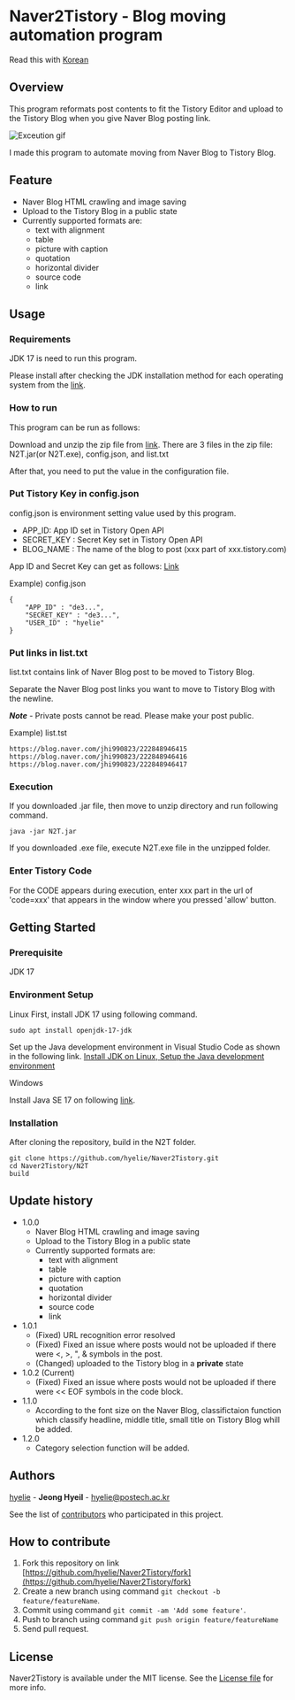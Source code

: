 # Naver2Tistory - Blog moving automation program

Read this with [Korean](./readme/README_KR.md)

## Overview
This program reformats post contents to fit the Tistory Editor and upload to the Tistory Blog when you give Naver Blog posting link.

![Exceution gif](./readme/%EC%8B%A4%ED%96%89%20%ED%99%94%EB%A9%B4.gif)

I made this program to automate moving from Naver Blog to Tistory Blog.

## Feature
- Naver Blog HTML crawling and image saving
- Upload to the Tistory Blog in a public state
- Currently supported formats are:
    - text with alignment
    - table
    - picture with caption
    - quotation
    - horizontal divider
    - source code
    - link

## Usage
### Requirements
JDK 17 is need to run this program.

Please install after checking the JDK installation method for each operating system from the [link](https://github.com/hyelie/Naver2Tistory#environment-setup).

### How to run

This program can be run as follows:

Download and unzip the zip file from [link](https://github.com/hyelie/Naver2Tistory/releases/tag/v1.0.2). There are 3 files in the zip file: N2T.jar(or N2T.exe), config.json, and list.txt

After that, you need to put the value in the configuration file.

### Put Tistory Key in config.json
config.json is environment setting value used by this program.
- APP_ID: App ID set in Tistory Open API
- SECRET_KEY : Secret Key set in Tistory Open API
- BLOG_NAME : The name of the blog to post (xxx part of xxx.tistory.com)

App ID and Secret Key can get as follows: [Link](https://hyelie.tistory.com/entry/Tistory-Open-API-%EC%95%B1-%EB%93%B1%EB%A1%9D) 

Example) config.json
```
{
    "APP_ID" : "de3...",
    "SECRET_KEY" : "de3...",
    "USER_ID" : "hyelie"
}
```

### Put links in list.txt
list.txt contains link of Naver Blog post to be moved to Tistory Blog.

Separate the Naver Blog post links you want to move to Tistory Blog with the newline.

***Note*** - Private posts cannot be read. Please make your post public.

Example) list.tst
```
https://blog.naver.com/jhi990823/222848946415
https://blog.naver.com/jhi990823/222848946416
https://blog.naver.com/jhi990823/222848946417
```

### Execution
If you downloaded .jar file, then move to unzip directory and run following command.
```
java -jar N2T.jar
```

If you downloaded .exe file, execute N2T.exe file in the unzipped folder.

### Enter Tistory Code
For the CODE appears during execution, enter xxx part in the url of 'code=xxx' that appears in the window where you pressed 'allow' button.

## Getting Started
### Prerequisite

JDK 17

### Environment Setup

Linux
First, install JDK 17 using following command.
```
sudo apt install openjdk-17-jdk
```

Set up the Java development environment in Visual Studio Code as shown in the following link. [Install JDK on Linux, Setup the Java development environment](https://hyelie.tistory.com/entry/GCP%EC%97%90-Java-%EA%B0%9C%EB%B0%9C%ED%99%98%EA%B2%BD-%EC%84%B8%ED%8C%85?category=947331)

Windows

Install Java SE 17 on following [link](https://www.oracle.com/java/technologies/javase/jdk17-archive-downloads.html).

### Installation

After cloning the repository, build in the N2T folder.
```
git clone https://github.com/hyelie/Naver2Tistory.git
cd Naver2Tistory/N2T
build
```

## Update history

* 1.0.0
    - Naver Blog HTML crawling and image saving
    - Upload to the Tistory Blog in a public state
    - Currently supported formats are:
        - text with alignment
        - table
        - picture with caption
        - quotation
        - horizontal divider
        - source code
        - link
* 1.0.1
    - (Fixed) URL recognition error resolved
    - (Fixed) Fixed an issue where posts would not be uploaded if there were <, >, ", & symbols in the post.
    - (Changed) uploaded to the Tistory blog in a **private** state
* 1.0.2 (Current)
    - (Fixed) Fixed an issue where posts would not be uploaded if there were << EOF symbols in the code block.
* 1.1.0
    - According to the font size on the Naver Blog, classifictaion function which classify headline, middle title, small title on Tistory Blog whill be added.
* 1.2.0
    - Category selection function will be added.

## Authors
[hyelie](https://github.com/hyelie) - **Jeong Hyeil** - <hyelie@postech.ac.kr>

See the list of [contributors](./CONTRIBUTORS) who participated in this project.

## How to contribute

1. Fork this repository on link [https://github.com/hyelie/Naver2Tistory/fork](https://github.com/hyelie/Naver2Tistory/fork)
2. Create a new branch using command `git checkout -b feature/featureName`.
3. Commit using command `git commit -am 'Add some feature'`.
4. Push to branch using command `git push origin feature/featureName`
5. Send pull request.

## License

Naver2Tistory is available under the MIT license. See the [License file](./LICENSE) for more info.
